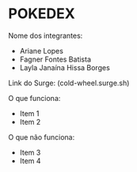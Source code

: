 # POKEDEX

Nome dos integrantes: 
- Ariane Lopes
- Fagner Fontes Batista
- Layla Janaína Hissa Borges

Link do Surge: (cold-wheel.surge.sh)

O que funciona:
- Item 1
- Item 2

O que não funciona: 
- Item 3
- Item 4
